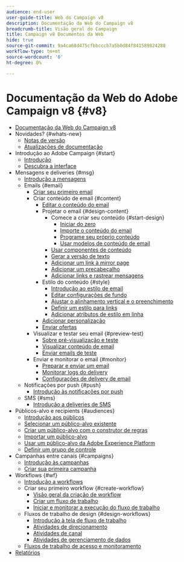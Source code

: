 ```yaml
---
audience: end-user
user-guide-title: Web do Campaign v8
description: Documentação da Web do Campaign v8
breadcrumb-title: Visão geral do Campaign
title: Campaign v8 Documentos da Web
hide: true
source-git-commit: 9a4ca68d475cfbbcccb7a5b0d84f841589824288
workflow-type: tm+mt
source-wordcount: '0'
ht-degree: 0%

---
```



# Documentação da Web do Adobe Campaign v8 {#v8}

+ [Documentação da Web do Campaign v8](campaign-web-home.md)
+ Novidades? {#whats-new}
   + [Notas de versão](rn/release-notes.md)
   + [Atualizações de documentação](rn/documentation-updates.md)
+ Introdução ao Adobe Campaign {#start}
   + [Introdução](get-started/get-started.md)
   + [Descubra a interface](get-started/user-interface.md)
+ Mensagens e deliveries {#msg}
   + [Introdução a mensagens](email/gs-messages.md)
   + Emails {#email}
      + [Criar seu primeiro email](email/create-email.md)
      + Criar conteúdo de email {#content}
         + [Editar o conteúdo do email](content/edit-content.md)
         + Projetar o email {#design-content}
            + Comece a criar seu conteúdo {#start-design}
               + [Iniciar do zero ](content/create-email-content.md)
               + [Importe o conteúdo do email](content/existing-content.md)
               + [Programe seu próprio conteúdo](content/code-content.md)
               + [Usar modelos de conteúdo de email](content/email-templates.md)
            + [Usar componentes de conteúdo](content/content-components.md)
            + [Gerar a versão de texto](content/text-version-email.md)
            + [Adicionar um link à mirror page](content/mirror-page.md)
            + [Adicionar um precabeçalho](content/preheader.md)
            + [Adicionar links e rastrear mensagens](content/message-tracking.md)
         + Estilo do conteúdo {#style}
            + [Introdução ao estilo de email](content/get-started-email-style.md)
            + [Editar configurações de fundo](content/backgrounds.md)
            + [Ajustar o alinhamento vertical e o preenchimento](content/alignment-and-padding.md)
            + [Definir um estilo para links](content/styling-links.md)
            + [Adicionar atributos de estilo em linha](content/inline-styling.md)
         + [Adicionar personalização](personalization/personalize.md)
         + [Enviar ofertas](content/offers.md)
      + Visualizar e testar seu email {#preview-test}
         + [Sobre pré-visualização e teste](preview-test/preview-test.md)
         + [Visualizar conteúdo de email](preview-test/preview-content.md)
         + [Enviar emails de teste](preview-test/proofs.md)
      + Enviar e monitorar o email {#monitor}
         + [Preparar e enviar um email](monitor/prepare-send.md)
         + [Monitorar logs do delivery](monitor/delivery-logs.md)
         + [Configurações de delivery de email](advanced-settings/delivery-settings.md)
   + Notificações por push {#push}
      + [Introdução às notificações por push](push/gs-push.md)
   + SMS {#sms}
      + [Introdução a deliveries de SMS](sms/gs-sms.md)
+ Públicos-alvo e recipients {#audiences}
   + [Introdução aos públicos](audience/about-audiences.md)
   + [Selecionar um público-alvo existente](audience/add-audience.md)
   + [Criar um público-alvo com o construtor de regras](audience/segment-builder.md)
   + [Importar um público-alvo](audience/import-audience.md)
   + [Usar um público-alvo da Adobe Experience Platform](audience/aep-audience.md)
   + [Definir um grupo de controle](audience/control-group.md)
+ Campanhas entre canais {#campaigns}
   + [Introdução às campanhas](campaigns/gs-campaigns.md)
   + [Criar sua primeira campanha](campaigns/create-campaigns.md)
+ Workflows {#wf}
   + [Introdução a workflows](workflows/gs-workflows.md)
   + Criar seu primeiro workflow {#create-workflow}
      + [Visão geral da criação de workflow](workflows/gs-workflow-creation.md)
      + [Criar um fluxo de trabalho](workflows/create-workflow.md)
      + [Iniciar e monitorar a execução do fluxo de trabalho](workflows/start-monitor-workflows.md)
   + Fluxos de trabalho de design {#design-workflows}
      + [Introdução à tela de fluxo de trabalho](workflows/gs-canvas.md)
      + [Atividades de direcionamento](workflows/targeting-activities.md)
      + [Atividades de canal](workflows/channel-activities.md)
      + [Atividades de gerenciamento de dados](workflows/data-management-activities.md)
   + [Fluxos de trabalho de acesso e monitoramento](workflows/access-monitor.md)
+ [Relatórios](reporting/reports.md)

